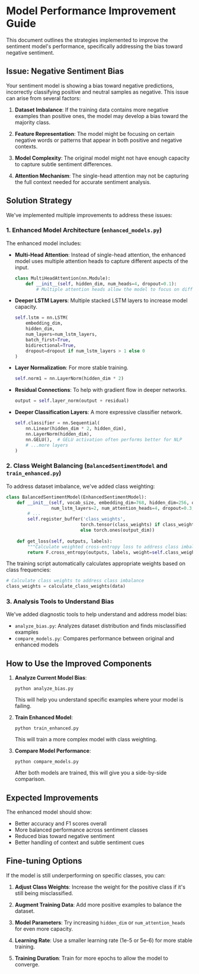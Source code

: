# Model Performance Improvement Guide

This document outlines the strategies implemented to improve the sentiment model's performance, specifically addressing the bias toward negative sentiment.

## Issue: Negative Sentiment Bias

Your sentiment model is showing a bias toward negative predictions, incorrectly classifying positive and neutral samples as negative. This issue can arise from several factors:

1. **Dataset Imbalance**: If the training data contains more negative examples than positive ones, the model may develop a bias toward the majority class.

2. **Feature Representation**: The model might be focusing on certain negative words or patterns that appear in both positive and negative contexts.

3. **Model Complexity**: The original model might not have enough capacity to capture subtle sentiment differences.

4. **Attention Mechanism**: The single-head attention may not be capturing the full context needed for accurate sentiment analysis.

## Solution Strategy

We've implemented multiple improvements to address these issues:

### 1. Enhanced Model Architecture (`enhanced_models.py`)

The enhanced model includes:

- **Multi-Head Attention**: Instead of single-head attention, the enhanced model uses multiple attention heads to capture different aspects of the input.
  ```python
  class MultiHeadAttention(nn.Module):
      def __init__(self, hidden_dim, num_heads=4, dropout=0.1):
          # Multiple attention heads allow the model to focus on different parts of the input
  ```

- **Deeper LSTM Layers**: Multiple stacked LSTM layers to increase model capacity.
  ```python
  self.lstm = nn.LSTM(
      embedding_dim, 
      hidden_dim, 
      num_layers=num_lstm_layers,
      batch_first=True, 
      bidirectional=True,
      dropout=dropout if num_lstm_layers > 1 else 0
  )
  ```

- **Layer Normalization**: For more stable training.
  ```python
  self.norm1 = nn.LayerNorm(hidden_dim * 2)
  ```

- **Residual Connections**: To help with gradient flow in deeper networks.
  ```python
  output = self.layer_norm(output + residual)
  ```

- **Deeper Classification Layers**: A more expressive classifier network.
  ```python
  self.classifier = nn.Sequential(
      nn.Linear(hidden_dim * 2, hidden_dim),
      nn.LayerNorm(hidden_dim),
      nn.GELU(),  # GELU activation often performs better for NLP
      # ...more layers
  )
  ```

### 2. Class Weight Balancing (`BalancedSentimentModel` and `train_enhanced.py`)

To address dataset imbalance, we've added class weighting:

```python
class BalancedSentimentModel(EnhancedSentimentModel):
    def __init__(self, vocab_size, embedding_dim=768, hidden_dim=256, output_dim=3, 
                 num_lstm_layers=2, num_attention_heads=4, dropout=0.3, class_weights=None):
        # ...
        self.register_buffer('class_weights', 
                            torch.tensor(class_weights) if class_weights is not None 
                            else torch.ones(output_dim))
    
    def get_loss(self, outputs, labels):
        """Calculate weighted cross-entropy loss to address class imbalance"""
        return F.cross_entropy(outputs, labels, weight=self.class_weights)
```

The training script automatically calculates appropriate weights based on class frequencies:

```python
# Calculate class weights to address class imbalance
class_weights = calculate_class_weights(data)
```

### 3. Analysis Tools to Understand Bias

We've added diagnostic tools to help understand and address model bias:

- `analyze_bias.py`: Analyzes dataset distribution and finds misclassified examples
- `compare_models.py`: Compares performance between original and enhanced models

## How to Use the Improved Components

1. **Analyze Current Model Bias**:
   ```
   python analyze_bias.py
   ```
   This will help you understand specific examples where your model is failing.

2. **Train Enhanced Model**:
   ```
   python train_enhanced.py
   ```
   This will train a more complex model with class weighting.

3. **Compare Model Performance**:
   ```
   python compare_models.py
   ```
   After both models are trained, this will give you a side-by-side comparison.

## Expected Improvements

The enhanced model should show:
- Better accuracy and F1 scores overall
- More balanced performance across sentiment classes
- Reduced bias toward negative sentiment
- Better handling of context and subtle sentiment cues

## Fine-tuning Options

If the model is still underperforming on specific classes, you can:

1. **Adjust Class Weights**: Increase the weight for the positive class if it's still being misclassified.

2. **Augment Training Data**: Add more positive examples to balance the dataset.

3. **Model Parameters**: Try increasing `hidden_dim` or `num_attention_heads` for even more capacity.

4. **Learning Rate**: Use a smaller learning rate (1e-5 or 5e-6) for more stable training.

5. **Training Duration**: Train for more epochs to allow the model to converge.

